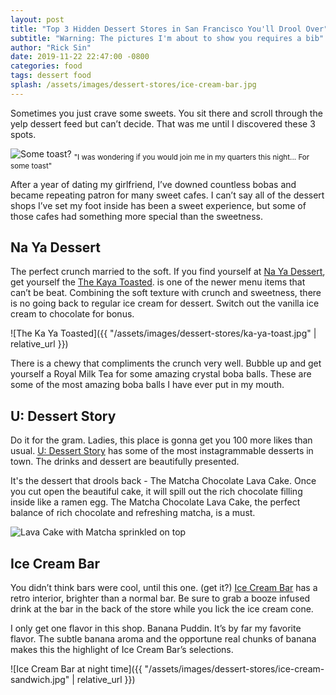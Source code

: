 ```yaml
---
layout: post
title: "Top 3 Hidden Dessert Stores in San Francisco You'll Drool Over"
subtitle: "Warning: The pictures I'm about to show you requires a bib"
author: "Rick Sin"
date: 2019-11-22 22:47:00 -0800
categories: food
tags: dessert food
splash: /assets/images/dessert-stores/ice-cream-bar.jpg
---
```


Sometimes you just crave some sweets. You sit there and scroll through the yelp dessert feed but can’t decide. That was me until I discovered these 3 spots.

<p class="text-center">
	<img class="w-50 d-block mx-auto" src="https://media.giphy.com/media/DjhksnN3xT3lC/giphy.gif" alt="Some toast?">
	<sub>"I was wondering if you would join me in my quarters this night... For some toast"</sub>
</p>

After a year of dating my girlfriend, I’ve downed countless bobas and became repeating patron for many sweet cafes. I can’t say all of the dessert shops I’ve set my foot inside has been a sweet experience, but some of those cafes had something more special than the sweetness.

Na Ya Dessert
-------------

The perfect crunch married to the soft. If you find yourself at [Na Ya Dessert][na-ya-instagram], get yourself the [The Kaya Toasted][ka-ya-toasted]. is one of the newer menu items that can’t be beat. Combining the soft texture with crunch and sweetness, there is no going back to regular ice cream for dessert. Switch out the vanilla ice cream to chocolate for bonus.

![The Ka Ya Toasted]({{ "/assets/images/dessert-stores/ka-ya-toast.jpg" | relative_url }})


There is a chewy that compliments the crunch very well. Bubble up and get yourself a Royal Milk Tea for some amazing crystal boba balls. These are some of the most amazing boba balls I have ever put in my mouth. 
<!-- If you want to know the best bobas in town check out the [Top 3 boba in San Francisco][top-3-boba] blog post. -->

U: Dessert Story
----------------

Do it for the gram. Ladies, this place is gonna get you 100 more likes than usual. [U: Dessert Story][u-dessert-story-instagram] has some of the most instagrammable desserts in town. The drinks and dessert are beautifully presented. 

It's the dessert that drools back - The Matcha Chocolate Lava Cake. Once you cut open the beautiful cake, it will spill out the rich chocolate filling inside like a ramen egg. The Matcha Chocolate Lava Cake, the perfect balance of rich chocolate and refreshing matcha, is a must.

![Lava Cake with Matcha sprinkled on top][yelp-lava-cake]

Ice Cream Bar
-------------

You didn’t think bars were cool, until this one. (get it?) [Ice Cream Bar][ice-cream-bar-instagram] has a retro interior, brighter than a normal bar. Be sure to grab a booze infused drink at the bar in the back of the store while you lick the ice cream cone.

I only get one flavor in this shop. Banana Puddin. It’s by far my favorite flavor. The subtle banana aroma and the opportune real chunks of banana makes this the highlight of Ice Cream Bar’s selections.

![Ice Cream Bar at night time]({{ "/assets/images/dessert-stores/ice-cream-sandwich.jpg" | relative_url }})


[na-ya-instagram]: https://www.instagram.com/nayadessertcafe/
[ka-ya-toasted]: https://www.instagram.com/p/B01vGaRBcdD/
<!-- [top-3-boba]: "#" -->
[u-dessert-story-instagram]: https://www.instagram.com/udessertstory/
[toast-gif]: https://media.giphy.com/media/DjhksnN3xT3lC/giphy.gif
[yelp-lava-cake]: https://s3-media0.fl.yelpcdn.com/bphoto/NILQj9VDKBd2Ekp4wAbKOw/o.jpg
[ice-cream-bar-instagram]: https://www.instagram.com/icecreambar.sf/